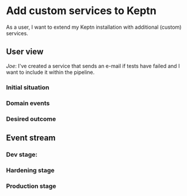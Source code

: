 # Add custom services to Keptn

As a user, I want to extend my Keptn installation with additional (custom) services.

## User view

*Joe*: I've created a service that sends an e-mail if tests have failed and I want to include it within the pipeline.

### Initial situation


### Domain events


### Desired outcome

## Event stream

### Dev stage:


### Hardening stage



### Production stage

